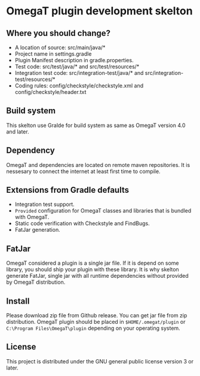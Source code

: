 # OmegaT plugin development skelton

## Where you should change?

- A location of source: src/main/java/\*
- Project name in settings.gradle
- Plugin Manifest description in gradle.properties.
- Test code: src/test/java/\* and src/test/resources/\*
- Integration test code: src/integration-test/java/\* and src/integration-test/resources/\*
- Coding rules: config/checkstyle/checkstyle.xml and config/checkstyle/header.txt

## Build system

This skelton use Gralde for build system as same as OmegaT version 4.0 and later.

## Dependency

OmegaT and dependencies are located on remote maven repositories.
It is nessesary to connect the internet at least first time to compile.

## Extensions from Gradle defaults

- Integration test support.
- `Provided` configuration for OmegaT classes and libraries that is bundled with OmegaT.
- Static code verification with Checkstyle and FindBugs.
- FatJar generation.

## FatJar

OmegaT considered a plugin is a single jar file. If it is depend on some library, you should ship your plugin with these library. It is why skelton generate FatJar, single jar with all runtime dependencies without provided by OmegaT distribution. 

## Install

Please download zip file from Github release. You can get jar file from zip distribution.
OmegaT plugin should be placed in `$HOME/.omegat/plugin` or `C:\Program Files\OmegaT\plugin`
depending on your operating system.

## License

This project is distributed under the GNU general public license version 3 or later.

